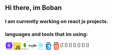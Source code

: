 ## Hi there, im Boban
### I am currently working on react js projects.


### languages and tools that im using:

[<img alt='bobvtokom' align='left' width='26px' src='https://raw.githubusercontent.com/devicons/devicon/2809b567852a4648062a2d3e7c1c531367458c0b/icons/bootstrap/bootstrap-plain-wordmark.svg' />]
[<img alt='bobvtokom' align='left' width='26px' src='https://raw.githubusercontent.com/devicons/devicon/2809b567852a4648062a2d3e7c1c531367458c0b/icons/javascript/javascript-original.svg' />]
[<img alt='bobvtokom' align='left' width='26px' src='https://raw.githubusercontent.com/devicons/devicon/2809b567852a4648062a2d3e7c1c531367458c0b/icons/mongodb/mongodb-original-wordmark.svg' />]
[<img alt='bobvtokom' align='left' width='26px' src='https://raw.githubusercontent.com/devicons/devicon/2809b567852a4648062a2d3e7c1c531367458c0b/icons/nodejs/nodejs-original-wordmark.svg' />]
[<img alt='bobvtokom' align='left' width='26px' src='https://raw.githubusercontent.com/devicons/devicon/2809b567852a4648062a2d3e7c1c531367458c0b/icons/react/react-original-wordmark.svg' />]
[<img alt='bobvtokom' align='left' width='26px' src='https://raw.githubusercontent.com/devicons/devicon/2809b567852a4648062a2d3e7c1c531367458c0b/icons/css3/css3-original-wordmark.svg' />]
[<img alt='bobvtokom' align='left' width='26px' src='https://raw.githubusercontent.com/devicons/devicon/2809b567852a4648062a2d3e7c1c531367458c0b/icons/html5/html5-original-wordmark.svg' />]